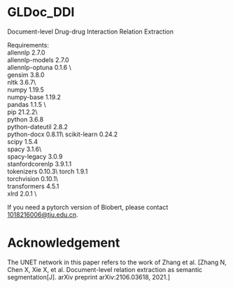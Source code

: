 # GLDoc_DDI
Document-level Drug-drug Interaction Relation Extraction



Requirements:\
allennlp	2.7.0	\
allennlp-models	2.7.0	\
allennlp-optuna	0.1.6	\	
gensim 3.8.0	\
nltk	3.6.7\		
numpy	1.19.5	\
numpy-base	1.19.2	\
pandas	1.1.5	\	
pip	21.2.2\		
python	3.6.8	\
python-dateutil	2.8.2	\
python-docx	0.8.11\	
scikit-learn	0.24.2	\
scipy	1.5.4	\
spacy	3.1.6\	
spacy-legacy	3.0.9	\
stanfordcorenlp	3.9.1.1	\
tokenizers	0.10.3\	
torch	1.9.1	\
torchvision	0.10.1\		
transformers	4.5.1	\
xlrd	2.0.1	\

If you need a pytorch version of Biobert, please contact 1018216006@tju.edu.cn.

# Acknowledgement
The UNET network in this paper refers to the work of Zhang et al. [Zhang N, Chen X, Xie X, et al. Document-level relation extraction as semantic segmentation[J]. arXiv preprint arXiv:2106.03618, 2021.]
